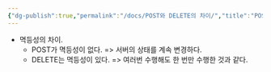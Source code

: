 ```yaml
---
{"dg-publish":true,"permalink":"/docs/POST와 DELETE의 차이/","title":"POST와 DELETE의 차이"}
---
```


- 멱등성의 차이.
	- POST가 멱등성이 없다. => 서버의 상태를 계속 변경하다.
	- DELETE는 멱등성이 있다. => 여러번 수행해도 한 번만 수행한 것과 같다.
